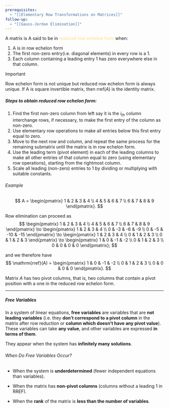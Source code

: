 ```yaml
---
prerequisites:
  - "[[Elementary Row Transformations on Matrices]]"
follow-up:
  - "[[Gauss-Jordan Elimination]]"
---
```



A matrix is A said to be in <span style="color:rgb(253, 223, 126)">reduced row echelon form</span> when:
1. A is in row echelon form
2. The first non-zero entry(i.e. diagonal elements) in every row is a 1.
3. Each column containing a leading entry 1 has zero everywhere else in that column.


> [!important]
> Row echelon form is not unique but reduced row echelon form is always unique.
> If A is square invertible matrix, then $\mathrm{rref}(A)$ is the identity matrix.

##### Steps to obtain reduced row echelon form:

1. Find the first non-zero column from left say it is the $i_{th}$ column interchange rows, if necessary, to make the first entry of the column as non-zero.
2. Use elementary row operations to make all entries below this first entry equal to zero.
3. Move to the next row and column, and repeat the same process for the remaining submatrix until the matrix is in row echelon form.
4. Use the leading term (pivot element) in each of the leading columns to make all other entries of that column equal to zero (using elementary row operations), starting from the rightmost column.
5. Scale all leading (non-zero) entries to 1 by dividing or multiplying with suitable constants.

###### Example
$$
A = \begin{pmatrix}
1 & 2 & 3 & 4 \\
4 & 5 & 6 & 7 \\
6 & 7 & 8 & 9
\end{pmatrix}.
$$

Row elimination can proceed as  
$$
\begin{pmatrix}
1 & 2 & 3 & 4 \\
4 & 5 & 6 & 7 \\
6 & 7 & 8 & 9
\end{pmatrix}
\to
\begin{pmatrix}
1 & 2 & 3 & 4 \\
0 & -3 & -6 & -9 \\
0 & -5 & -10 & -15
\end{pmatrix}
\to
\begin{pmatrix}
1 & 2 & 3 & 4 \\
0 & 1 & 2 & 3 \\
0 & 1 & 2 & 3
\end{pmatrix}
\to
\begin{pmatrix}
1 & 0 & -1 & -2 \\
0 & 1 & 2 & 3 \\
0 & 0 & 0 & 0
\end{pmatrix};
$$

and we therefore have  
$$
\mathrm{rref}(A) =
\begin{pmatrix}
1 & 0 & -1 & -2 \\
0 & 1 & 2 & 3 \\
0 & 0 & 0 & 0
\end{pmatrix}.
$$

Matrix $A$ has two pivot columns, that is, two columns that contain a pivot position with a one in the reduced row echelon form.

---

##### Free Variables

In a system of linear equations, **free variables** are variables that are **not leading variables** (i.e. they **don’t correspond to a pivot column** in the matrix after row reduction or **column which doesn't have any pivot value**). These variables can take **any value**, and other variables are expressed **in terms of them**.

They appear when the system has **infinitely many solutions**.

###### When Do Free Variables Occur?

- When the system is **underdetermined** (fewer independent equations than variables).
    
- When the matrix has **non-pivot columns** (columns without a leading 1 in RREF).
    
- When the **rank** of the matrix is **less than the number of variables**.